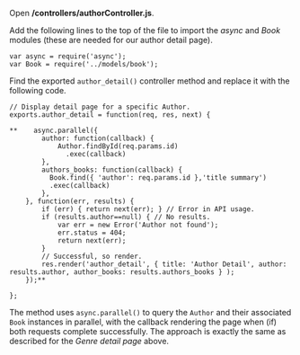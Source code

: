 Open **/controllers/authorController.js**.

Add the following lines to the top of the file to import the _async_ and _Book_ modules (these are needed for our author detail page).
    
    
    var async = require('async');
    var Book = require('../models/book');

Find the exported `author_detail()` controller method and replace it with the following code.
    
    
    // Display detail page for a specific Author.
    exports.author_detail = function(req, res, next) {
    
    **    async.parallel({
            author: function(callback) {
                Author.findById(req.params.id)
                  .exec(callback)
            },
            authors_books: function(callback) {
              Book.find({ 'author': req.params.id },'title summary')
              .exec(callback)
            },
        }, function(err, results) {
            if (err) { return next(err); } // Error in API usage.
            if (results.author==null) { // No results.
                var err = new Error('Author not found');
                err.status = 404;
                return next(err);
            }
            // Successful, so render.
            res.render('author_detail', { title: 'Author Detail', author: results.author, author_books: results.authors_books } );
        });**
    
    };
    

The method uses `async.parallel()` to query the `Author` and their associated `Book` instances in parallel, with the callback rendering the page when (if) both requests complete successfully. The approach is exactly the same as described for the _Genre detail page_ above.
